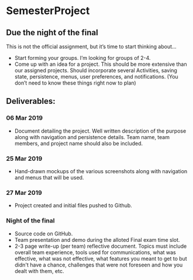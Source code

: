 # SemesterProject
## Due the night of the final

This is not the official assignment, but it’s time to start thinking about…

* Start forming your groups. I’m looking for groups of 2-4. 
* Come up with an idea for a project. This should be more extensive than our assigned projects. Should incorporate several Activities, saving state, persistence, menus, user preferences, and notifications. (You don’t need to know these things right now to plan)

## Deliverables:
### 06 Mar 2019
* Document detailing the project. Well written description of the purpose along with navigation and persistence details. Team name, team members, and project name should also be included.

### 25 Mar 2019
* Hand-drawn mockups of the various screenshots along with navigation and menus that will be used.

### 27 Mar 2019
* Project created and initial files pushed to Github.

### Night of the final
* Source code on GitHub.
* Team presentation and demo during the alloted Final exam time slot.
* 2-3 page write-up (per team) reflective document. Topics must include overall team experience, tools used for communications, what was effective, what was not effective, what features you meant to get to but didn't have a chance, challenges that were not foreseen and how you dealt with them, etc. 

